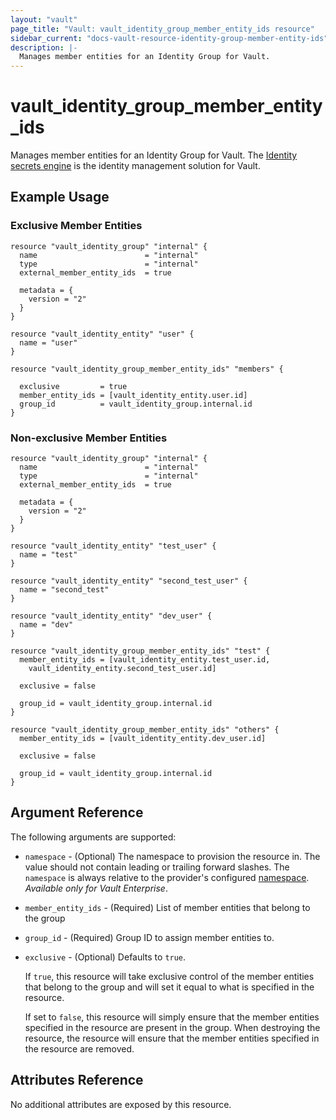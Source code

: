 ```yaml
---
layout: "vault"
page_title: "Vault: vault_identity_group_member_entity_ids resource"
sidebar_current: "docs-vault-resource-identity-group-member-entity-ids"
description: |-
  Manages member entities for an Identity Group for Vault.
---
```


# vault\_identity\_group\_member_entity_ids

Manages member entities for an Identity Group for Vault. The [Identity secrets engine](https://www.vaultproject.io/docs/secrets/identity/index.html) is the identity management solution for Vault.

## Example Usage

### Exclusive Member Entities

```hcl
resource "vault_identity_group" "internal" {
  name                        = "internal"
  type                        = "internal"
  external_member_entity_ids  = true

  metadata = {
    version = "2"
  }
}

resource "vault_identity_entity" "user" {
  name = "user"
}

resource "vault_identity_group_member_entity_ids" "members" {

  exclusive         = true
  member_entity_ids = [vault_identity_entity.user.id]
  group_id          = vault_identity_group.internal.id
}
```

### Non-exclusive Member Entities

```hcl
resource "vault_identity_group" "internal" {
  name                        = "internal"
  type                        = "internal"
  external_member_entity_ids  = true

  metadata = {
    version = "2"
  }
}

resource "vault_identity_entity" "test_user" {
  name = "test"
}

resource "vault_identity_entity" "second_test_user" {
  name = "second_test"
}

resource "vault_identity_entity" "dev_user" {
  name = "dev"
}

resource "vault_identity_group_member_entity_ids" "test" {
  member_entity_ids = [vault_identity_entity.test_user.id,
    vault_identity_entity.second_test_user.id]

  exclusive = false

  group_id = vault_identity_group.internal.id
}

resource "vault_identity_group_member_entity_ids" "others" {
  member_entity_ids = [vault_identity_entity.dev_user.id]

  exclusive = false

  group_id = vault_identity_group.internal.id
}
```

## Argument Reference

The following arguments are supported:

* `namespace` - (Optional) The namespace to provision the resource in.
  The value should not contain leading or trailing forward slashes.
  The `namespace` is always relative to the provider's configured [namespace](/docs/providers/vault#namespace).
   *Available only for Vault Enterprise*.

* `member_entity_ids` - (Required) List of member entities that belong to the group

* `group_id` - (Required) Group ID to assign member entities to.

* `exclusive` - (Optional) Defaults to `true`.

    If `true`, this resource will take exclusive control of the member entities that belong to the group and will set it equal to what is specified in the resource.

    If set to `false`, this resource will simply ensure that the member entities specified in the resource are present in the group. When destroying the resource, the resource will ensure that the member entities specified in the resource are removed.

## Attributes Reference

No additional attributes are exposed by this resource.
